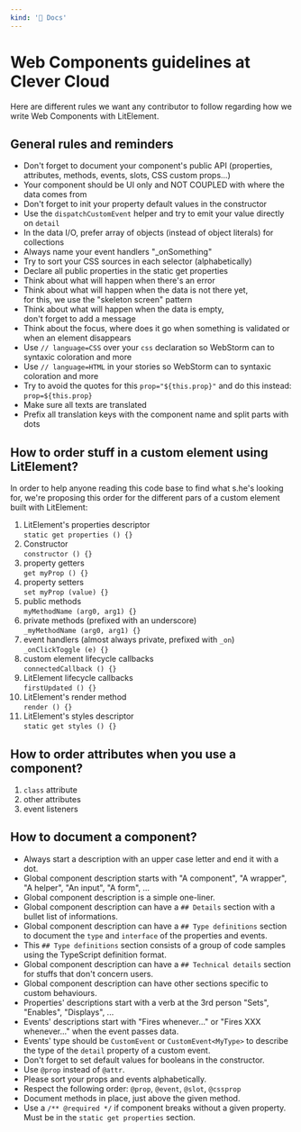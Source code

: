 ```yaml
---
kind: '📌 Docs'
---
```

# Web Components guidelines at Clever Cloud

Here are different rules we want any contributor to follow regarding how we write Web Components with LitElement.

## General rules and reminders

* Don't forget to document your component's public API (properties, attributes, methods, events, slots, CSS custom props...)
* Your component should be UI only and NOT COUPLED with where the data comes from
* Don't forget to init your property default values in the constructor
* Use the `dispatchCustomEvent` helper and try to emit your value directly on `detail`
* In the data I/O, prefer array of objects (instead of object literals) for collections
* Always name your event handlers "_onSomething"
* Try to sort your CSS sources in each selector (alphabetically)
* Declare all public properties in the static get properties
* Think about what will happen when there's an error
* Think about what will happen when the data is not there yet, <br/> for this, we use the "skeleton screen" pattern
* Think about what will happen when the data is empty, <br/> don't forget to add a message
* Think about the focus, where does it go when something is validated or when an element disappears
* Use `// language=CSS` over your `css` declaration so WebStorm can to syntaxic coloration and more
* Use `// language=HTML` in your stories so WebStorm can to syntaxic coloration and more
* Try to avoid the quotes for this `prop="${this.prop}"` and do this instead: `prop=${this.prop}`
* Make sure all texts are translated
* Prefix all translation keys with the component name and split parts with dots

## How to order stuff in a custom element using LitElement?

In order to help anyone reading this code base to find what s.he's looking for,
we're proposing this order for the different pars of a custom element built with LitElement:

1. LitElement's properties descriptor <br/> `static get properties () {}`
1. Constructor <br/> `constructor () {}`
1. property getters <br/> `get myProp () {}`
1. property setters <br/> `set myProp (value) {}`
1. public methods <br/> `myMethodName (arg0, arg1) {}`
1. private methods (prefixed with an underscore) <br/> `_myMethodName (arg0, arg1) {}`
1. event handlers (almost always private, prefixed with `_on`) <br/> `_onClickToggle (e) {}`
1. custom element lifecycle callbacks <br/> `connectedCallback () {}`
1. LitElement lifecycle callbacks <br/> `firstUpdated () {}`
1. LitElement's render method <br/> `render () {}`
1. LitElement's styles descriptor <br/> `static get styles () {}`

## How to order attributes when you use a component?

1. `class` attribute
1. other attributes
1. event listeners

## How to document a component?

* Always start a description with an upper case letter and end it with a dot.
* Global component description starts with "A component", "A wrapper", "A helper", "An input", "A form", ...
* Global component description is a simple one-liner.
* Global component description can have a `## Details` section with a bullet list of informations.
* Global component description can have a `## Type definitions` section to document the `type` and `interface` of the properties and events.
* This `## Type definitions` section consists of a group of code samples using the TypeScript definition format.
* Global component description can have a `## Technical details` section for stuffs that don't concern users.
* Global component description can have other sections specific to custom behaviours.
* Properties' descriptions start with a verb at the 3rd person "Sets", "Enables", "Displays", ...
* Events' descriptions start with "Fires whenever..." or "Fires XXX whenever..." when the event passes data.
* Events' type should be `CustomEvent` or `CustomEvent<MyType>` to describe the type of the `detail` property of a custom event.
* Don't forget to set default values for booleans in the constructor.
* Use `@prop` instead of `@attr`.
* Please sort your props and events alphabetically.
* Respect the following order: `@prop`, `@event`, `@slot`, `@cssprop`
* Document methods in place, just above the given method.
* Use a `/** @required */` if component breaks without a given property. Must be in the `static get properties` section.
